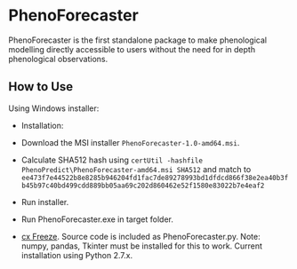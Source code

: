 # PhenoForecaster

PhenoForecaster is the first standalone package to make phenological modelling directly accessible to users without the need for in depth phenological observations.

## How to Use

Using Windows installer: 
* Installation: 
* Download the MSI installer ````PhenoForecaster-1.0-amd64.msi````.
* Calculate SHA512 hash using ```certUtil -hashfile PhenoPredict\PhenoForecaster-amd64.msi SHA512``` and match to 
```` ee473f7e44522b8e8285b946204fd1fac7de89278993bd1dfdcd866f38e2ea40b3fb45b97c40bd499cdd889bb05aa69c202d860462e52f1580e83022b7e4eaf2 ````
* Run installer.
* Run PhenoForecaster.exe in target folder.

* [cx Freeze](https://anthony-tuininga.github.io/cx_Freeze/). Source code is included as PhenoForecaster.py. Note: numpy, pandas, Tkinter must be installed for this to work. Current installation using Python 2.7.x.
